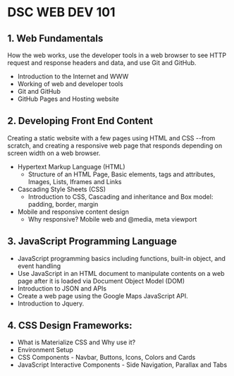 # DSC WEB DEV 101 

## 1. Web Fundamentals 
How the web works, use the developer tools in a web browser to see HTTP request and response headers and data, and use Git and GitHub.
- Introduction to the Internet and WWW
- Working of web and developer tools 
- Git and GitHub
- GitHub Pages and Hosting website 
## 2. Developing Front End Content
Creating a static website with a few pages using HTML and CSS --from scratch, and creating a responsive web page that responds depending on screen width on a web browser.
- Hypertext Markup Language (HTML)
     - Structure of an HTML Page, Basic elements, tags and attributes, Images, Lists, Iframes and Links 
- Cascading Style Sheets (CSS)
     - Introduction to CSS, Cascading and inheritance and Box model: padding, border, margin
- Mobile and responsive content design
     - Why responsive? Mobile web and @media, meta viewport
## 3. JavaScript Programming Language
- JavaScript programming basics including functions, built-in object, and event handling
- Use JavaScript in an HTML document to manipulate contents on a web page after it is loaded via Document Object Model (DOM)
- Introduction to JSON and APIs
- Create a web page using the Google Maps JavaScript API. 
- Introduction to Jquery.
## 4. CSS Design Frameworks: 
- What is Materialize CSS and Why use it?
- Environment Setup 
- CSS Components - Navbar, Buttons, Icons, Colors and Cards 
- JavaScript Interactive Components - Side Navigation, Parallax and Tabs
